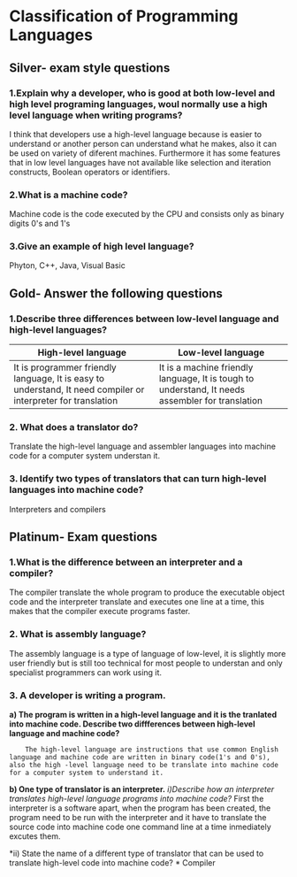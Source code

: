 # Classification of Programming Languages

 

## Silver- exam style questions
### 1.Explain why a developer, who is good at both low-level and high level programing languages, woul normally use a high level language when writing programs?
I think that developers use a high-level language because is easier to understand or another person can understand what he makes, also it can be used on variety of diferent machines. Furthermore it has some features that in low level languages have not available like selection and iteration constructs, Boolean operators or identifiers.

### 2.What is a machine code?
Machine code is the code executed by the CPU and consists only as binary digits 0's and 1's

### 3.Give an example of high level language?
Phyton, C++, Java, Visual Basic


## Gold- Answer the following questions
### 1.Describe three differences between low-level language and high-level languages?
| High-level language | Low-level language |
| ----------- | ---------- |
| It is programmer friendly language, It is easy to understand, It need compiler or interpreter for translation | It is a machine friendly language, It is tough to understand, It needs assembler for translation |
 
### 2. What does a translator do?
Translate the high-level language and assembler languages into machine code for a computer system understan it.

### 3. Identify two types of translators that can turn high-level languages into machine code?
Interpreters and compilers


## Platinum- Exam questions
### 1.What is the difference between an interpreter and a compiler?
The compiler translate the whole program to produce the executable object code and the interpreter translate and executes one line at a time, this makes that the compiler execute programs faster.

### 2. What is assembly language?
The assembly language is a type of language of low-level, it is slightly more user friendly but is still too technical for most people to understan and only specialist programmers can work using it.

### 3. A developer is writing a program.

  **a) The program is written in a high-level language and it is the tranlated into machine code. Describe two diffferences between high-level language and machine code?**

		The high-level language are instructions that use common English language and machine code are written in binary code(1's and 0's), also the high -level language need to be translate into machine code for a computer system to understand it.
	
  **b) One type of translator is an interpreter.**
   *i)Describe how an interpreter translates high-level language programs into machine code?*
		First the interpreter is a software apart, when the program has been created, the program need to be run with the interpreter and it have to translate the source code into machine code one command line at a time inmediately excutes them.
 
   *ii) State the name of a different type of translator that can be used to translate high-level code into machine code? *
		Compiler

